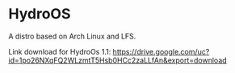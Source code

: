 # HydroOS
A distro based on Arch Linux and LFS.


Link download for HydroOs 1.1: https://drive.google.com/uc?id=1po26NXqFQ2WLzmtT5Hsb0HCc2zaLLfAn&export=download
